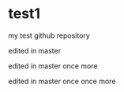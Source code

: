 # test1
my test github repository

edited in master

edited in master once more

edited in master once once more
